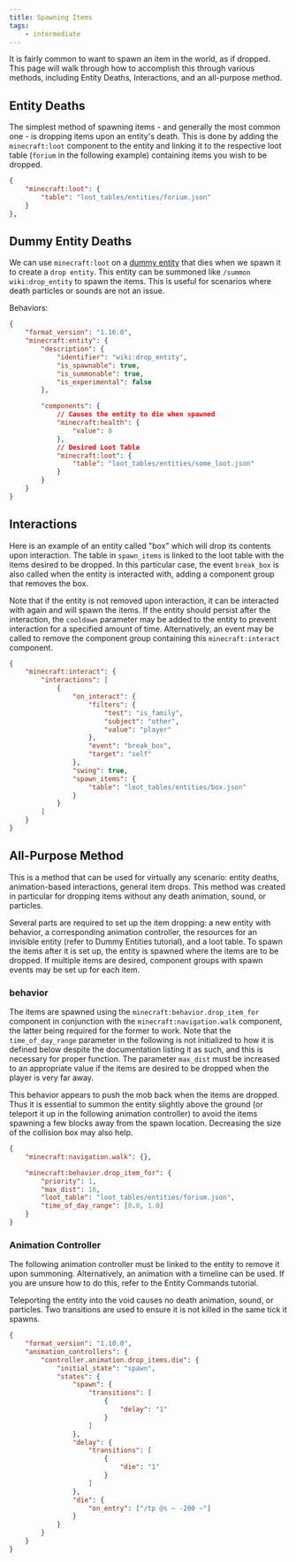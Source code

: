 ```yaml
---
title: Spawning Items
tags:
    - intermediate
---
```


It is fairly common to want to spawn an item in the world, as if dropped. This page will walk through how to accomplish this through various methods, including Entity Deaths, Interactions, and an all-purpose method.

## Entity Deaths

The simplest method of spawning items - and generally the most common one - is dropping items upon an entity's death. This is done by adding the `minecraft:loot` component to the entity and linking it to the respective loot table (`forium` in the following example) containing items you wish to be dropped.

<CodeHeader></CodeHeader>

```json
{
	"minecraft:loot": {
  		"table": "loot_tables/entities/forium.json"
	}
},
```

## Dummy Entity Deaths

We can use `minecraft:loot` on a [dummy entity](/entities/dummy-entities) that dies when we spawn it to create a `drop entity`. This entity can be summoned like `/summon wiki:drop_entity` to spawn the items. This is useful for scenarios where death particles or sounds are not an issue.

Behaviors:

<CodeHeader></CodeHeader>

```json
{
	"format_version": "1.16.0",
	"minecraft:entity": {
		"description": {
			"identifier": "wiki:drop_entity",
			"is_spawnable": true,
			"is_summonable": true,
			"is_experimental": false
		},

		"components": {
			// Causes the entity to die when spawned
			"minecraft:health": {
				"value": 0
			},
			// Desired Loot Table
			"minecraft:loot": {
				"table": "loot_tables/entities/some_loot.json"
			}
		}
	}
}
```

## Interactions

Here is an example of an entity called "box" which will drop its contents upon interaction. The table in `spawn_items` is linked to the loot table with the items desired to be dropped. In this particular case, the event `break_box` is also called when the entity is interacted with, adding a component group that removes the box.

Note that if the entity is not removed upon interaction, it can be interacted with again and will spawn the items. If the entity should persist after the interaction, the `cooldown` parameter may be added to the entity to prevent interaction for a specified amount of time. Alternatively, an event may be called to remove the component group containing this `minecraft:interact` component.

<CodeHeader></CodeHeader>

```json
{
	"minecraft:interact": {
		"interactions": [
			{
				"on_interact": {
					"filters": {
						"test": "is_family",
						"subject": "other",
						"value": "player"
					},
					"event": "break_box",
					"target": "self"
				},
				"swing": true,
				"spawn_items": {
					"table": "loot_tables/entities/box.json"
				}
			}
		]
	}
}
```

## All-Purpose Method

This is a method that can be used for virtually any scenario: entity deaths, animation-based interactions, general item drops. This method was created in particular for dropping items without any death animation, sound, or particles.

Several parts are required to set up the item dropping: a new entity with behavior, a corresponding animation controller, the resources for an invisible entity (refer to Dummy Entities tutorial), and a loot table. To spawn the items after it is set up, the entity is spawned where the items are to be dropped. If multiple items are desired, component groups with spawn events may be set up for each item.

### behavior

The items are spawned using the `minecraft:behavior.drop_item_for` component in conjunction with the `minecraft:navigation.walk` component, the latter being required for the former to work. Note that the `time_of_day_range` parameter in the following is not initialized to how it is defined below despite the documentation listing it as such, and this is necessary for proper function. The parameter `max_dist` must be increased to an appropriate value if the items are desired to be dropped when the player is very far away.

This behavior appears to push the mob back when the items are dropped. Thus it is essential to summon the entity slightly above the ground (or teleport it up in the following animation controller) to avoid the items spawning a few blocks away from the spawn location. Decreasing the size of the collision box may also help.

<CodeHeader></CodeHeader>

```json
{
	"minecraft:navigation.walk": {},

	"minecraft:behavior.drop_item_for": {
		"priority": 1,
		"max_dist": 16,
		"loot_table": "loot_tables/entities/forium.json",
		"time_of_day_range": [0.0, 1.0]
	}
}
```

### Animation Controller

The following animation controller must be linked to the entity to remove it upon summoning. Alternatively, an animation with a timeline can be used. If you are unsure how to do this, refer to the Entity Commands tutorial.

Teleporting the entity into the void causes no death animation, sound, or particles. Two transitions are used to ensure it is not killed in the same tick it spawns.

<CodeHeader></CodeHeader>

```json
{
	"format_version": "1.10.0",
	"animation_controllers": {
		"controller.animation.drop_items.die": {
			"initial_state": "spawn",
			"states": {
				"spawn": {
					"transitions": [
						{
							"delay": "1"
						}
					]
				},
				"delay": {
					"transitions": [
						{
							"die": "1"
						}
					]
				},
				"die": {
					"on_entry": ["/tp @s ~ -200 ~"]
				}
			}
		}
	}
}
```
